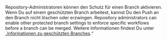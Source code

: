 Repository-Administratoren können den Schutz für einen Branch aktivieren. Wenn Du auf einem geschützten Branch arbeitest, kannst Du den Push an den Branch nicht löschen oder erzwingen. Repository administrators can enable other protected branch settings to enforce specific workflows before a branch can be merged. Weitere Informationen findest Du unter „[Informationen zu geschützten Branches](/articles/about-protected-branches).“
